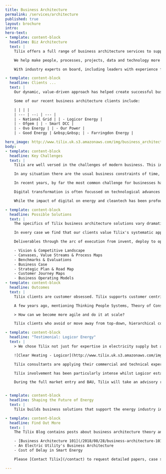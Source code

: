 ```yaml
---
title: Business Architecture
permalink: /services/architecture
published: true
layout: brochure
intro:
hero-text:
- template: content-block
  headline: Biz Architecture
  text: |
    Tilix offers a full range of business architecture services to support its clients in the energy and cleantech sectors.

    We help make people, processes, projects, data and technology more effective. Start-up and SME clients leverage Tilix playbooks to improve their businesses. Larger enterprises use Tilix to augment their staff or deliver bespoke projects.

    With industry experts on board, including leaders with experience from publicly listed utilities, Tilix understands both the challenges and what success looks like.

- template: content-block
  headline: Clients ...
  text: |
    Our dynamic, value-driven approach has helped create successful businesses from the ground up, turn around failing initiatives and deliver clear business value.

    Some of our recent business architecture clients include:

    | | | |
    | --- | --: | --- |
    | - National Grid | | - Logicor Energy |
    | - Ofgem | | - Smart DCC |
    | - Ovo Energy | | - Our Power |
    | - Good Energy | &nbsp;&nbsp; | - Farringdon Energy |

hero_image: http://www.tilix.uk.s3.amazonaws.com/img/business_architecture.png
body:
- template: content-block
  headline: Key Challenges
  text: |
    Tilix are well versed in the challenges of modern business. This includes launching a venture or project; saving a business or initiative that has gone off the rails; dealing with accelerated growth; re-energising a team that has lost its leadership position; or maintaining the legacy of a successful leader who has moved on.

    In any situation there are the usual business constraints of time, cost, quality and scope. As experienced managers, Tilix know how to plan, monitor and control projects and operations. Where there are competing demands, Tilix are adept at making necessary adjustments to keep things on track.

    In recent years, by far the most common challenge for businesses have been around incorporating digital into business architectures.

    Digital transformation is often focussed on technological advances such as social, AI, IoT, cloud, big data, mobile, industry 4.0 etc. However, it is best thought of as a way of empowering people to solve their traditional problems in a digital way or to enable new types of innovation and creativity.

    While the impact of digital on energy and cleantech has been profound, there are many in these industries who have not yet exploited its full potential.

- template: content-block
  headline: Possible Solutions
  text: |
    The specifics of Tilix business architecture solutions vary dramatically, depending on which strategy the client is pursuing. There are also huge variety in approaches to governance, IT, finance, budgeting, project office, acquisitions, contracting, operations and compliance.

    In every case we find that our clients value Tilix's systematic approach to the management of requirements, project portfolios, business processes, risk etc.

    Deliverables through the arc of execution from invent, deploy to optimise may include:

    - Vision & Competitive Landscape
    - Canvases, Value Streams & Process Maps
    - Benchmarks & Evaluations
    - Business Case
    - Strategic Plan & Road Map
    - Customer Journey Maps
    - Business Operating Models
- template: content-block
  headline: Outcomes
  text: |
    Tilix clients are customer obsessed. Tilix supports customer centricity by helping our clients create business models and operations that delight their increasingly mobile, social, informed and global audiences.

    A few years ago, mentioning Thinking People Systems, Theory of Constraints, Cost of Delay, Throughput Accounting etc to someone from a utility company would lead to a wry smile. Lean and agile were definitely on the radar but there was too much resistance to overcome in a sector that’s driven by regulations and compliance. The conversation has now shifted to:

    > How can we become more agile and do it at scale?

    Tilix clients who avoid or move away from top-down, hierarchical command and control approaches to doing business are finding themselves better able to cope with extremes such as 10x accelerated growth despite operating in challenging regulatory, economic and technological environments.

- template: content-block
  headline: "Testimonial: Logicor Energy"
  text: |
    > We chose Tilix not just for expertise in electricity supply but also for visionary leadership in a rapidly changing market. - **David Bowen, CEO Logicor Group**

    ![Clear Heating - Logicor](http://www.tilix.uk.s3.amazonaws.com/img/heating-reimagined.png){:.img.textwrap}

    Tilix consultants are applying their commercial and technical expertise around buying, selling, moving, metering and managing energy in setting up new electricity supplier <a href="https://www.logicor-energy.co.uk">Logicor Energy

    Tilix involvement has been particularly intense whilst Logicor establishes its initial operating capabilities and execute a controlled market entry.

    During the full market entry and BAU, Tilix will take an advisory role and work on a call off basis.


- template: content-block
  headline: Shaping the Future of Energy
  text: |
    Tilix builds business solutions that support the energy industry in responding to the challenges and opportunities in disruptive trends. In helping our clients leverage emerging technologies to create new business models and improve existing businesses, we accelerate the transition into an energy system that is cheap, clean and cheerful.

- template: content-block
  headline: Find Out More
  text: |
    The Tilix Blog contains posts about business architecture theory and practice. For example:

    - [Business Architecture 101](/2018/08/28/business-architecture-101)
    - An Electric Utility's Business Architecture
    - Cost of Delay in Smart Energy

    Please [Contact Tilix](/contact) to request detailed papers, case studies, reference architectures and other business architecture artefacts.

---
```


